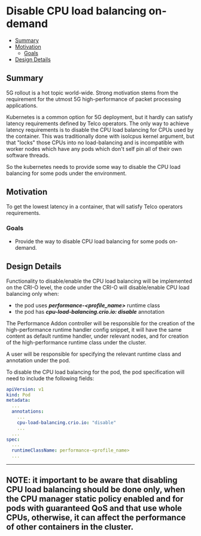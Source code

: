 # Disable CPU load balancing on-demand

<!-- toc -->
- [Summary](#summary)
- [Motivation](#motivation)
  - [Goals](#goals)
- [Design Details](#design-details)
<!-- /toc -->

## Summary

5G rollout is a hot topic world-wide. Strong motivation stems from the requirement for the utmost 
5G high-performance of packet processing applications.

Kubernetes is a common option for 5G deployment, but it hardly can satisfy latency requirements defined by Telco operators.
The only way to achieve latency requirements is to disable the CPU load balancing for CPUs used by the container.
This was traditionally done with isolcpus kernel argument, but that "locks" those CPUs into no load-balancing
and is incompatible with worker nodes which have any pods which don't self pin all of their own software threads.

So the kubernetes needs to provide some way to disable the CPU load balancing for some pods under the environment.

## Motivation

To get the lowest latency in a container, that will satisfy Telco operators requirements. 

### Goals

- Provide the way to disable CPU load balancing for some pods on-demand.

## Design Details

Functionality to disable/enable the CPU load balancing will be implemented on the CRI-O level, 
the code under the CRI-O will disable/enable CPU load balancing only when:

- the pod uses ***performance-<profile_name>*** runtime class
- the pod has ***cpu-load-balancing.crio.io: disable*** annotation

The Performance Addon controller will be responsible for the creation of the high-performance runtime handler config snippet,
it will have the same content as default runtime handler, under relevant nodes, 
and for creation of the high-performance runtime class under the cluster.

A user will be responsible for specifying the relevant runtime class and annotation under the pod.

To disable the CPU load balancing for the pod, the pod specification will need to include the following fields:

```yaml
apiVersion: v1
kind: Pod
metadata:
  ...
  annotations:
    ...
    cpu-load-balancing.crio.io: "disable"
    ...
  ... 
spec:
  ... 
  runtimeClassName: performance-<profile_name>
  ...
```

---
**NOTE**: it important to be aware that disabling CPU load balancing should be done only, 
when the CPU manager static policy enabled and for pods with guaranteed QoS and that use whole CPUs,
otherwise, it can affect the performance of other containers in the cluster.
---
